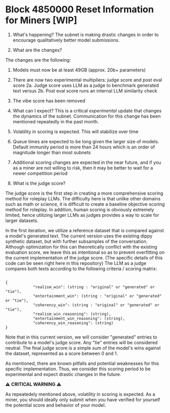 # Block 4850000 Reset Information for Miners [WIP]


1. What's happening?
The subnet is making drastic changes in order to encourage qualitatively better model submissions.

2. What are the changes?

The changes are the following:
1. Models must now be at least 49GB (approx. 20b+ parameters)
2. There are now two experimental multipliers: judge score and post eval score
2a. Judge score uses LLM as a judge to benchmark generated text versus 
2b. Post eval score runs an internal LLM similarity check
3. The vibe score has been removed


3. What can I expect?
This is a critical _experimental_ update that changes the dynamics of the subnet. Communication for this change has been mentioned repeatedly in the past month. 

1. Volatility in scoring is expected. This will stabilize over time
2. Queue times are expected to be long given the larger size of models. Default immunity period is more than 24 hours which is an order of magnitude longer than most subnets
3. Additional scoring changes are expected in the near future, and if you as a miner are not willing to risk, then it may be better to wait for a newer competition period

4. What is the judge score?

The judge score is the first step in creating a more comprehensive scoring method for roleplay LLMs. 
The difficulty here is that unlike other domains such as math or science, it is difficult to create a baseline objective scoring method for roleplay. In addition, human scoring is obviously extremely limited, hence utilizing larger LLMs as judges provides a way to scale for larger datasets.

In the first iteration, we utilize a reference dataset that is compared against a model's generated text. The current version uses the existing dippy synthetic dataset, but with further subsamples of the conversation. Although optimization for this can theoretically conflict with the existing evaluation score, we leave this as intentional so as to prevent overfitting on the current implementation of the judge score.
(The specific details of this code can be seen right here in this repository)
The LLM as a judge compares both texts according to the following criteria / scoring matrix:

```

{
            "realism_win": (string : "original" or "generated" or "tie"),
            "entertainment_win": (string : "original" or "generated" or "tie"),
            "coherency_win": (string : "original" or "generated" or "tie"),
            "realism_win_reasoning": (string),
            "entertainment_win_reasoning": (string),
            "coherency_win_reasoning": (string)
}

```

Note that in this current version, we will consider "generated" entries to contribute to a model's judge score. Any "tie" entries will be considered neutral. 
The final judge score is a simple sum of the model's wins against the dataset, represented as a score between 0 and 1.

As mentioned, there are known pitfalls and potential weaknesses for this specific implementation. Thus, we consider this scoring period to be experimental and expect drastic changes in the future.


⚠️ **CRITICAL WARNING** ⚠️

As repeatedely mentioned above, volatility in scoring is expected. As a miner, you should ideally only submit when you have verified for yourself the potential score and behavior of your model. 
